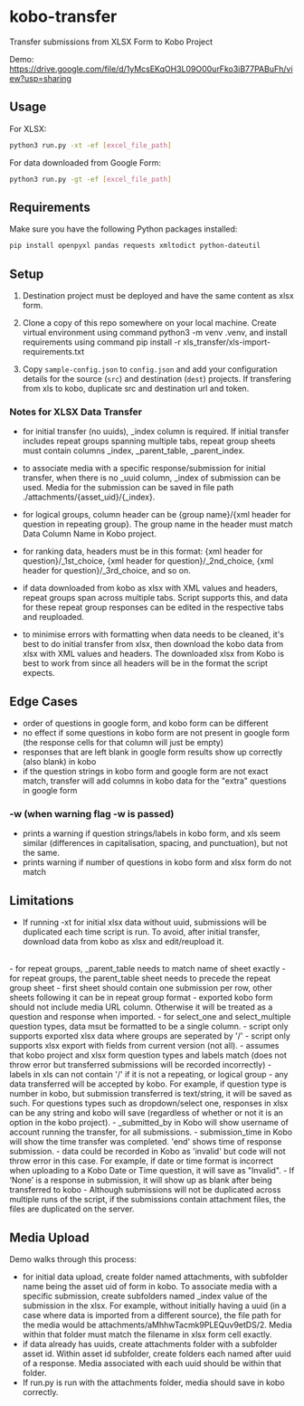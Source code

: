 # kobo-transfer

Transfer submissions from XLSX Form to Kobo Project 

Demo: https://drive.google.com/file/d/1yMcsEKqOH3L09O00urFko3iB77PABuFh/view?usp=sharing 

## Usage

For XLSX: 
```bash
python3 run.py -xt -ef [excel_file_path]
```

For data downloaded from Google Form:
```bash
python3 run.py -gt -ef [excel_file_path]
```

## Requirements

Make sure you have the following Python packages installed:

```bash
pip install openpyxl pandas requests xmltodict python-dateutil
```

## Setup

1. Destination project must be deployed and have the same content as xlsx form. 

2. Clone a copy of this repo somewhere on your local machine. Create virtual environment using command python3 -m venv .venv, and install requirements using command pip install -r xls_transfer/xls-import-requirements.txt

3. Copy `sample-config.json` to `config.json` and add your configuration details
   for the source (`src`) and destination (`dest`) projects. If transfering from xls to kobo, duplicate src and destination url and token.
   
### Notes for XLSX Data Transfer

- for initial transfer (no uuids), _index column is required. If initial transfer includes repeat groups spanning multiple tabs, repeat group sheets must contain columns _index, _parent_table, _parent_index. 
- to associate media with a specific response/submission for initial transfer, when there is no _uuid column, _index of submission can be used. Media for the submission can be saved in file path ./attachments/{asset_uid}/{_index}.

- for logical groups, column header can be {group name}/{xml header for question in repeating group}. The group name in the header must match Data Column Name in Kobo project.
- for ranking data, headers must be in this format: {xml header for question}/_1st_choice, {xml header for question}/_2nd_choice, {xml header for question}/_3rd_choice, and so on.
- if data downloaded from kobo as xlsx with XML values and headers, repeat groups span across multiple tabs. Script supports this, and data for these repeat group responses can be edited in the respective tabs and reuploaded.
- to minimise errors with formatting when data needs to be cleaned, it's best to do initial transfer from xlsx, then download the kobo data from xlsx with XML values and headers. The downloaded xlsx from Kobo is best to work from since all headers will be in the format the script expects. 

## Edge Cases
- order of questions in google form, and kobo form can be different
- no effect if some questions in kobo form are not present in google form (the response cells for that column will just be empty)
- responses that are left blank in google form results show up correctly (also blank) in kobo
- if the question strings in kobo form and google form are not exact match, transfer will add columns in kobo data for the "extra" questions in google form 
  
### -w (when warning flag -w is passed)
- prints a warning if question strings/labels in kobo form, and xls seem similar (differences in capitalisation, spacing, and punctuation), but not the same. 
- prints warning if number of questions in kobo form and xlsx form do not match

## Limitations
- If running -xt for initial xlsx data without uuid, submissions will be duplicated each time script is run. To avoid, after initial transfer, download data from kobo as xlsx and edit/reupload it. 
<br>
- for repeat groups, _parent_table needs to match name of sheet exactly
- for repeat groups, the parent_table sheet needs to precede the repeat group sheet
- first sheet should contain one submission per row, other sheets following it can be in repeat group format
- exported kobo form should not include media URL column. Otherwise it will be treated as a question and response when imported.
- for select_one and select_multiple question types, data msut be formatted to be a single column. 
- script only supports exported xlsx data where groups are seperated by '/'
- script only supports xlsx export with fields from current version (not all). 
- assumes that kobo project and xlsx form question types and labels match (does not throw error but transferred submissions will be recorded incorrectly)
- labels in xls can not contain '/' if it is not a repeating, or logical group
- any data transferred will be accepted by kobo. For example, if question type is number in kobo, but submission transferred is text/string, it will be saved as such. For questions types such as dropdown/select one, responses in xlsx can be any string and kobo will save (regardless of whether or not it is an option in the kobo project). 
- _submitted_by in Kobo will show username of account running the transfer, for all submissions.
- submission_time in Kobo will show the time transfer was completed. 'end' shows time of response submission.
- data could be recorded in Kobo as 'invalid' but code will not throw error in this case. For example, if date or time format is incorrect when uploading to a Kobo Date or Time question, it will save as "Invalid". 
- If ‘None’ is a response in submission, it will show up as blank after being transferred to kobo
- Although submissions will not be duplicated across multiple runs of the script, if the submissions contain attachment files, the files are duplicated on the server.

 ## Media Upload
Demo walks through this process:
 - for initial data upload, create folder named attachments, with subfolder name being the asset uid of form in kobo. To associate media with a specific submission, create subfolders named _index value of the submission in the xlsx. For example, without initially having a uuid (in a case where data is imported from a different source), the file path for the media would be attachments/aMhhwTacmk9PLEQuv9etDS/2. Media within that folder must match the filename in xlsx form cell exactly.
- if data already has uuids, create attachments folder with a subfolder asset id. Within asset id subfolder, create folders each named after uuid of a response. Media associated with each uuid should be within that folder.
- If run.py is run with the attachments folder, media should save in kobo correctly.
